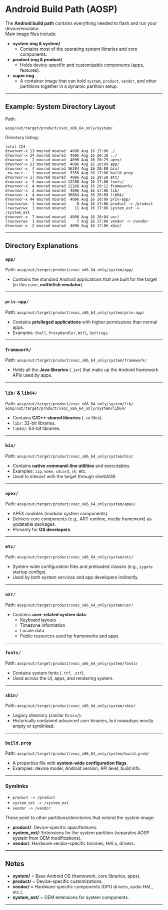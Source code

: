 # Android Build Path (AOSP)

The **Android build path** contains everything needed to flash and run your device/emulator.  
Main image files include:

- **system.img & system/**
  - Contains most of the operating system libraries and core components.
- **product.img & product/**
  - Holds device-specific and customizable components (apps, features).
- **super.img**
  - A container image that can hold `system`, `product`, `vendor`, and other partitions together in a dynamic partition setup.

---

## Example: System Directory Layout

Path:
```
aosp/out/target/product/vsoc_x86_64_only/system/
```

Directory listing:
```
total 124
drwxrwxr-x 13 mourad mourad  4096 Aug 16 17:06 ./
drwxrwxr-x 24 mourad mourad  4096 Aug 16 20:30 ../
drwxrwxr-x  2 mourad mourad  4096 Aug 16 20:29 apex/
drwxrwxr-x 23 mourad mourad  4096 Aug 16 20:09 app/
drwxrwxr-x  4 mourad mourad 16384 Aug 16 20:09 bin/
-rw-rw-r--  1 mourad mourad  5356 Aug 16 17:06 build.prop
drwxrwxr-x 17 mourad mourad  4096 Aug 16 20:29 etc/
drwxrwxr-x  2 mourad mourad 12288 Aug 16 17:06 fonts/
drwxrwxr-x  4 mourad mourad 12288 Aug 16 20:12 framework/
drwxrwxr-x  2 mourad mourad  4096 Aug 16 17:06 lib/
drwxrwxr-x  4 mourad mourad 36864 Aug 16 20:09 lib64/
drwxrwxr-x 44 mourad mourad  4096 Aug 16 20:09 priv-app/
lrwxrwxrwx  1 mourad mourad     8 Aug 16 17:06 product -> /product
lrwxrwxrwx  1 mourad mourad    11 Aug 16 17:06 system_ext -> /system_ext
drwxrwxr-x  7 mourad mourad  4096 Aug 16 20:04 usr/
lrwxrwxrwx  1 mourad mourad     7 Aug 16 17:06 vendor -> /vendor
drwxrwxr-x  2 mourad mourad  4096 Aug 16 17:06 xbin/
```

---

## Directory Explanations

### `app/`
Path: ```aosp/out/target/product/vsoc_x86_64_only/system/app/```
- Contains the standard Android applications that are built for the target (in this case, **cuttlefish emulator**).
---
### `priv-app/`
Path: ```aosp/out/target/product/vsoc_x86_64_only/system/priv-app/```
- Contains **privileged applications** with higher permissions than normal apps.
- Examples: `Shell`, `ProxyHandler`, `Wifi`, `Settings`.
---
### `framework/`
Path: ```aosp/out/target/product/vsoc_x86_64_only/system/framework/```
- Holds all the **Java libraries** (`.jar`) that make up the Android framework APIs used by apps.
---
### `lib/` & `lib64/`
Path: 
```aosp/out/target/product/vsoc_x86_64_only/system/lib/```
```aosp/out/target/product/vsoc_x86_64_only/system/lib64/```
- Contains **C/C++ shared libraries** (`.so` files).
- `lib/`: 32-bit libraries.
- `lib64/`: 64-bit libraries.
---
### `bin/`
Path: ```aosp/out/target/product/vsoc_x86_64_only/system/bin/```
- Contains **native command-line utilities** and executables.
- Examples: `zip`, `make`, `sdcard`, `sh`, etc.
- Used to interact with the target through shell/ADB.
---
### `apex/`
Path: ```aosp/out/target/product/vsoc_x86_64_only/system/apex/```
- APEX modules (modular system components).
- Delivers core components (e.g., ART runtime, media framework) as updatable packages.
- Primarily for **OS developers**.
---
### `etc/`
Path: ```aosp/out/target/product/vsoc_x86_64_only/system/etc/```
- System-wide configuration files and preloaded classes (e.g., `zygote` startup configs).
- Used by both system services and app developers indirectly.
---
### `usr/`
Path: ```aosp/out/target/product/vsoc_x86_64_only/system/usr/```
- Contains **user-related system data**:
  - Keyboard layouts
  - Timezone information
  - Locale data
  - Public resources used by frameworks and apps
---
### `fonts/`
Path: ```aosp/out/target/product/vsoc_x86_64_only/system/fonts/```
- Contains system fonts (`.ttf`, `.otf`).
- Used across the UI, apps, and rendering system.
---
### `xbin/`
Path: ```aosp/out/target/product/vsoc_x86_64_only/system/xbin/```
- Legacy directory (similar to `bin/`).
- Historically contained advanced user binaries, but nowadays mostly empty or symlinked.
---
### `build.prop`
Path: ```aosp/out/target/product/vsoc_x86_64_only/system/build.prob/```
- A properties file with **system-wide configuration flags**.
- Examples: device model, Android version, API level, build info.
---
### Symlinks
- `product -> /product`
- `system_ext -> /system_ext`
- `vendor -> /vendor`

These point to other partitions/directories that extend the system image:
- **product/**: Device-specific apps/features.
- **system_ext/**: Extensions for the system partition (separates AOSP system from OEM modifications).
- **vendor/**: Hardware vendor-specific binaries, HALs, drivers.

---

## Notes

- **system/** = Base Android OS (framework, core libraries, apps).
- **product/** = Device-specific customizations.
- **vendor/** = Hardware-specific components (GPU drivers, audio HAL, etc.).
- **system_ext/** = OEM extensions for system components.

---

